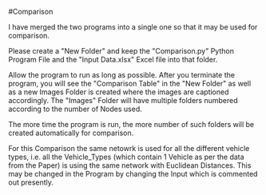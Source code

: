 #Comparison

I have merged the two programs into a single one so that it may be used for comparison.

Please create a "New Folder" and keep the "Comparison.py" Python Program File and the "Input Data.xlsx" Excel file  into that folder.

Allow the program to run as long as possible. After you terminate the program, you will see the "Comparison Table" in the "New Folder" as well as a new Images Folder is created where the images are captioned accordingly. The "Images" Folder will have multiple folders numbered according to the number of Nodes used.

The more time the program is run, the more number of such folders will be created automatically for comparison.

For this Comparison the same netowrk is used for all the different vehicle types, i.e. all the Vehicle_Types (which contain 1 Vehicle as per the data from the Paper) is using the same network with Euclidean Distances.
This may be changed in the Program by changing the Input which is commented out presently.
